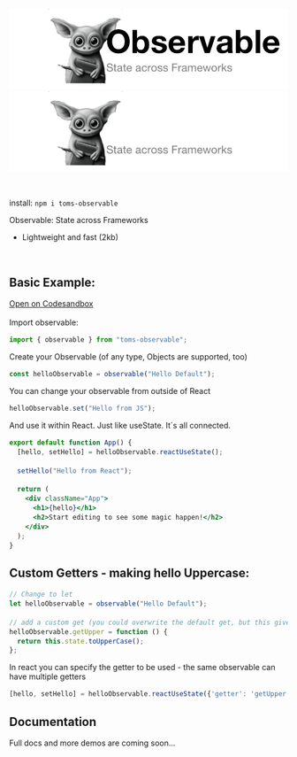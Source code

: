 ![Observable (light mode)](./img/observable-header-light.png#gh-light-mode-only)
![Observable (dark mode)](./img/observable-header-dark.png#gh-dark-mode-only)

<br>

install: `npm i toms-observable`

Observable: State across Frameworks

- Lightweight and fast (2kb)
<br>



## Basic Example:
[Open on Codesandbox](https://codesandbox.io/p/sandbox/broken-dust-dd33md)
<br><br>
Import observable:
```jsx
import { observable } from "toms-observable";
```
Create your Observable (of any type, Objects are supported, too)
```jsx
const helloObservable = observable("Hello Default");
```
You can change your observable from outside of React
```jsx
helloObservable.set("Hello from JS");
```
And use it within React. Just like useState. It´s all connected.
```jsx
export default function App() {
  [hello, setHello] = helloObservable.reactUseState();
  
  setHello("Hello from React");

  return (
    <div className="App">
      <h1>{hello}</h1>
      <h2>Start editing to see some magic happen!</h2>
    </div>
  );
}
```

## Custom Getters - making hello Uppercase:

```jsx
// Change to let
let helloObservable = observable("Hello Default");

// add a custom get (you could overwrite the default get, but this gives you more flexibility
helloObservable.getUpper = function () {
  return this.state.toUpperCase();
};
```

In react you can specify the getter to be used - the same observable can have multiple getters
```jsx
[hello, setHello] = helloObservable.reactUseState({'getter': 'getUpper'});
```

## Documentation

Full docs and more demos are coming soon...
